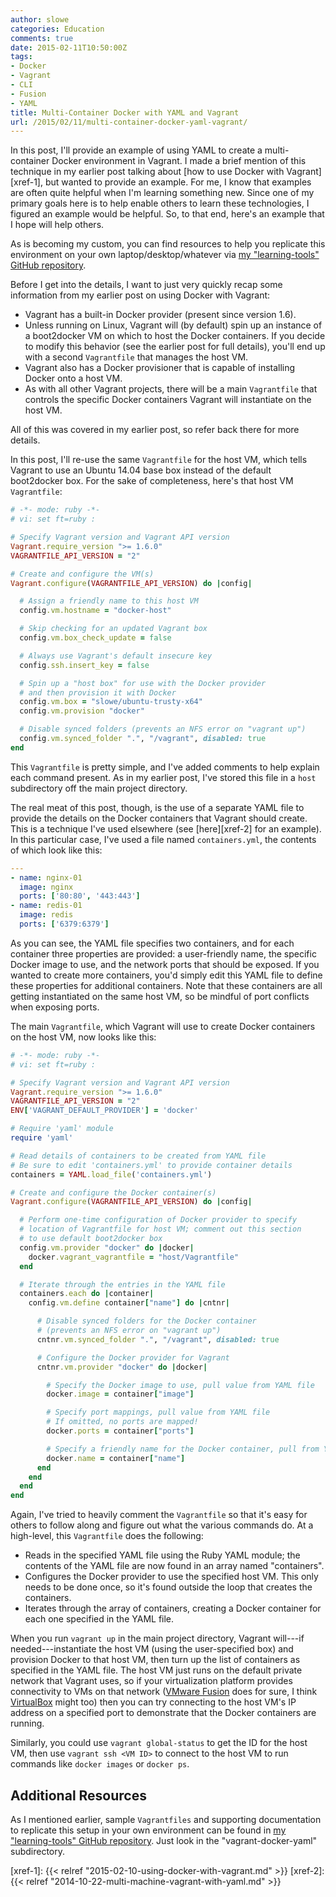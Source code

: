 ```yaml
---
author: slowe
categories: Education
comments: true
date: 2015-02-11T10:50:00Z
tags:
- Docker
- Vagrant
- CLI
- Fusion
- YAML
title: Multi-Container Docker with YAML and Vagrant
url: /2015/02/11/multi-container-docker-yaml-vagrant/
---
```


In this post, I'll provide an example of using YAML to create a multi-container Docker environment in Vagrant. I made a brief mention of this technique in my earlier post talking about [how to use Docker with Vagrant][xref-1], but wanted to provide an example. For me, I know that examples are often quite helpful when I'm learning something new. Since one of my primary goals here is to help enable others to learn these technologies, I figured an example would be helpful. So, to that end, here's an example that I hope will help others.

As is becoming my custom, you can find resources to help you replicate this environment on your own laptop/desktop/whatever via [my "learning-tools" GitHub repository][link-1].

Before I get into the details, I want to just very quickly recap some information from my earlier post on using Docker with Vagrant:

* Vagrant has a built-in Docker provider (present since version 1.6).
* Unless running on Linux, Vagrant will (by default) spin up an instance of a boot2docker VM on which to host the Docker containers. If you decide to modify this behavior (see the earlier post for full details), you'll end up with a second `Vagrantfile` that manages the host VM.
* Vagrant also has a Docker provisioner that is capable of installing Docker onto a host VM.
* As with all other Vagrant projects, there will be a main `Vagrantfile` that controls the specific Docker containers Vagrant will instantiate on the host VM.

All of this was covered in my earlier post, so refer back there for more details.

In this post, I'll re-use the same `Vagrantfile` for the host VM, which tells Vagrant to use an Ubuntu 14.04 base box instead of the default boot2docker box. For the sake of completeness, here's that host VM `Vagrantfile`:

```ruby
# -*- mode: ruby -*-
# vi: set ft=ruby :

# Specify Vagrant version and Vagrant API version
Vagrant.require_version ">= 1.6.0"
VAGRANTFILE_API_VERSION = "2"

# Create and configure the VM(s)
Vagrant.configure(VAGRANTFILE_API_VERSION) do |config|

  # Assign a friendly name to this host VM
  config.vm.hostname = "docker-host"

  # Skip checking for an updated Vagrant box
  config.vm.box_check_update = false

  # Always use Vagrant's default insecure key
  config.ssh.insert_key = false

  # Spin up a "host box" for use with the Docker provider
  # and then provision it with Docker
  config.vm.box = "slowe/ubuntu-trusty-x64"
  config.vm.provision "docker"

  # Disable synced folders (prevents an NFS error on "vagrant up")
  config.vm.synced_folder ".", "/vagrant", disabled: true
end
```

This `Vagrantfile` is pretty simple, and I've added comments to help explain each command present. As in my earlier post, I've stored this file in a `host` subdirectory off the main project directory.

The real meat of this post, though, is the use of a separate YAML file to provide the details on the Docker containers that Vagrant should create. This is a technique I've used elsewhere (see [here][xref-2] for an example). In this particular case, I've used a file named `containers.yml`, the contents of which look like this:

```yaml
---
- name: nginx-01
  image: nginx
  ports: ['80:80', '443:443']
- name: redis-01
  image: redis
  ports: ['6379:6379']
```

As you can see, the YAML file specifies two containers, and for each container three properties are provided: a user-friendly name, the specific Docker image to use, and the network ports that should be exposed. If you wanted to create more containers, you'd simply edit this YAML file to define these properties for additional containers. Note that these containers are all getting instantiated on the same host VM, so be mindful of port conflicts when exposing ports.

The main `Vagrantfile`, which Vagrant will use to create Docker containers on the host VM, now looks like this:

```ruby
# -*- mode: ruby -*-
# vi: set ft=ruby :

# Specify Vagrant version and Vagrant API version
Vagrant.require_version ">= 1.6.0"
VAGRANTFILE_API_VERSION = "2"
ENV['VAGRANT_DEFAULT_PROVIDER'] = 'docker'

# Require 'yaml' module
require 'yaml'

# Read details of containers to be created from YAML file
# Be sure to edit 'containers.yml' to provide container details
containers = YAML.load_file('containers.yml')

# Create and configure the Docker container(s)
Vagrant.configure(VAGRANTFILE_API_VERSION) do |config|

  # Perform one-time configuration of Docker provider to specify
  # location of Vagrantfile for host VM; comment out this section
  # to use default boot2docker box
  config.vm.provider "docker" do |docker|
    docker.vagrant_vagrantfile = "host/Vagrantfile"
  end

  # Iterate through the entries in the YAML file
  containers.each do |container|
    config.vm.define container["name"] do |cntnr|

      # Disable synced folders for the Docker container
      # (prevents an NFS error on "vagrant up")
      cntnr.vm.synced_folder ".", "/vagrant", disabled: true

      # Configure the Docker provider for Vagrant
      cntnr.vm.provider "docker" do |docker|

        # Specify the Docker image to use, pull value from YAML file
        docker.image = container["image"]

        # Specify port mappings, pull value from YAML file
        # If omitted, no ports are mapped!
        docker.ports = container["ports"]

        # Specify a friendly name for the Docker container, pull from YAML file
        docker.name = container["name"]
      end
    end
  end
end
```

Again, I've tried to heavily comment the `Vagrantfile` so that it's easy for others to follow along and figure out what the various commands do. At a high-level, this `Vagrantfile` does the following:

* Reads in the specified YAML file using the Ruby YAML module; the contents of the YAML file are now found in an array named "containers".
* Configures the Docker provider to use the specified host VM. This only needs to be done once, so it's found outside the loop that creates the containers.
* Iterates through the array of containers, creating a Docker container for each one specified in the YAML file.

When you run `vagrant up` in the main project directory, Vagrant will---if needed---instantiate the host VM (using the user-specified box) and provision Docker to that host VM, then turn up the list of containers as specified in the YAML file. The host VM just runs on the default private network that Vagrant uses, so if your virtualization platform provides connectivity to VMs on that network ([VMware Fusion][link-2] does for sure, I think [VirtualBox][link-3] might too) then you can try connecting to the host VM's IP address on a specified port to demonstrate that the Docker containers are running.

Similarly, you could use `vagrant global-status` to get the ID for the host VM, then use `vagrant ssh <VM ID>` to connect to the host VM to run commands like `docker images` or `docker ps`.

## Additional Resources

As I mentioned earlier, sample `Vagrantfiles` and supporting documentation to replicate this setup in your own environment can be found in [my "learning-tools" GitHub repository][link-1]. Just look in the "vagrant-docker-yaml" subdirectory.

[link-1]: https://github.com/scottslowe/learning-tools
[link-2]: http://www.vmware.com/products/fusion/
[link-3]: http://www.virtualbox.org/
[xref-1]: {{< relref "2015-02-10-using-docker-with-vagrant.md" >}}
[xref-2]: {{< relref "2014-10-22-multi-machine-vagrant-with-yaml.md" >}}

